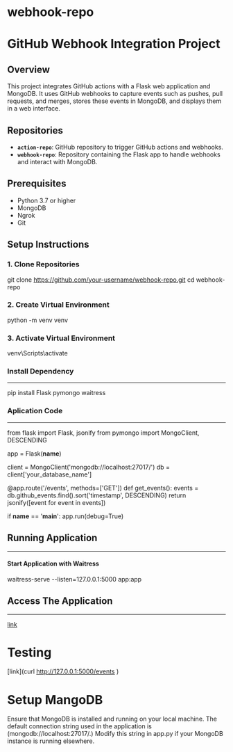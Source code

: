 # webhook-repo

# GitHub Webhook Integration Project

## Overview

This project integrates GitHub actions with a Flask web application and MongoDB. It uses GitHub webhooks to capture events such as pushes, pull requests, and merges, stores these events in MongoDB, and displays them in a web interface.

## Repositories

- **`action-repo`**: GitHub repository to trigger GitHub actions and webhooks.
- **`webhook-repo`**: Repository containing the Flask app to handle webhooks and interact with MongoDB.

## Prerequisites

- Python 3.7 or higher
- MongoDB
- Ngrok
- Git

## Setup Instructions

### 1. Clone Repositories

git clone https://github.com/your-username/webhook-repo.git
cd webhook-repo

### 2. Create Virtual Environment

python -m venv venv

### 3. Activate Virtual Environment
venv\Scripts\activate

### Install Dependency
---
pip install Flask pymongo waitress


### Aplication Code
---
from flask import Flask, jsonify
from pymongo import MongoClient, DESCENDING

app = Flask(__name__)

client = MongoClient('mongodb://localhost:27017/')
db = client['your_database_name']

@app.route('/events', methods=['GET'])
def get_events():
    events = db.github_events.find().sort('timestamp', DESCENDING)
    return jsonify([event for event in events])

if __name__ == '__main__':
    app.run(debug=True)

## Running Application
---
#### Start Application with Waitress

waitress-serve --listen=127.0.0.1:5000 app:app

## Access The Application
---
[link](http://127.0.0.1:5000/events
)

# Testing
[link](curl http://127.0.0.1:5000/events
)

# Setup MangoDB

Ensure that MongoDB is installed and running on your local machine. The default connection string used in the application is (mongodb://localhost:27017/.) Modify this string in app.py if your MongoDB instance is running elsewhere.


